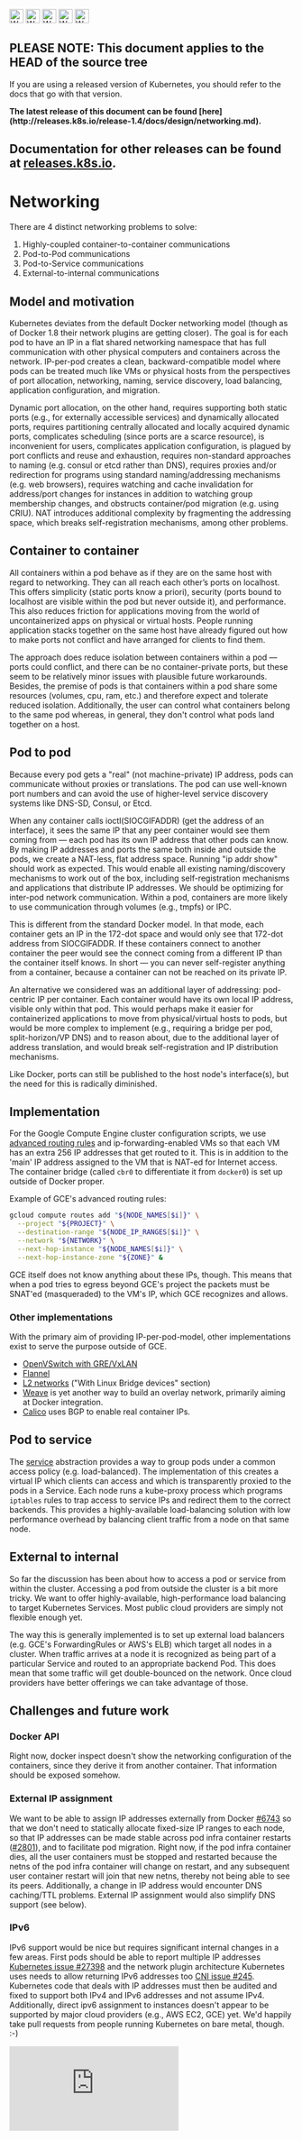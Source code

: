 <!-- BEGIN MUNGE: UNVERSIONED_WARNING -->

<!-- BEGIN STRIP_FOR_RELEASE -->

<img src="http://kubernetes.io/kubernetes/img/warning.png" alt="WARNING"
     width="25" height="25">
<img src="http://kubernetes.io/kubernetes/img/warning.png" alt="WARNING"
     width="25" height="25">
<img src="http://kubernetes.io/kubernetes/img/warning.png" alt="WARNING"
     width="25" height="25">
<img src="http://kubernetes.io/kubernetes/img/warning.png" alt="WARNING"
     width="25" height="25">
<img src="http://kubernetes.io/kubernetes/img/warning.png" alt="WARNING"
     width="25" height="25">

<h2>PLEASE NOTE: This document applies to the HEAD of the source tree</h2>

If you are using a released version of Kubernetes, you should
refer to the docs that go with that version.

<!-- TAG RELEASE_LINK, added by the munger automatically -->
<strong>
The latest release of this document can be found
[here](http://releases.k8s.io/release-1.4/docs/design/networking.md).

Documentation for other releases can be found at
[releases.k8s.io](http://releases.k8s.io).
</strong>
--

<!-- END STRIP_FOR_RELEASE -->

<!-- END MUNGE: UNVERSIONED_WARNING -->

# Networking

There are 4 distinct networking problems to solve:

1. Highly-coupled container-to-container communications
2. Pod-to-Pod communications
3. Pod-to-Service communications
4. External-to-internal communications

## Model and motivation

Kubernetes deviates from the default Docker networking model (though as of
Docker 1.8 their network plugins are getting closer). The goal is for each pod
to have an IP in a flat shared networking namespace that has full communication
with other physical computers and containers across the network. IP-per-pod
creates a clean, backward-compatible model where pods can be treated much like
VMs or physical hosts from the perspectives of port allocation, networking,
naming, service discovery, load balancing, application configuration, and
migration.

Dynamic port allocation, on the other hand, requires supporting both static
ports (e.g., for externally accessible services) and dynamically allocated
ports, requires partitioning centrally allocated and locally acquired dynamic
ports, complicates scheduling (since ports are a scarce resource), is
inconvenient for users, complicates application configuration, is plagued by
port conflicts and reuse and exhaustion, requires non-standard approaches to
naming (e.g. consul or etcd rather than DNS), requires proxies and/or
redirection for programs using standard naming/addressing mechanisms (e.g. web
browsers), requires watching and cache invalidation for address/port changes
for instances in addition to watching group membership changes, and obstructs
container/pod migration (e.g. using CRIU). NAT introduces additional complexity
by fragmenting the addressing space, which breaks self-registration mechanisms,
among other problems.

## Container to container

All containers within a pod behave as if they are on the same host with regard
to networking. They can all reach each other’s ports on localhost.  This offers
simplicity (static ports know a priori), security (ports bound to localhost
are visible within the pod but never outside it), and performance. This also
reduces friction for applications moving from the world of uncontainerized apps
on physical or virtual hosts. People running application stacks together on
the same host have already figured out how to make ports not conflict and have
arranged for clients to find them.

The approach does reduce isolation between containers within a pod &mdash;
ports could conflict, and there can be no container-private ports, but these
seem to be relatively minor issues with plausible future workarounds. Besides,
the premise of pods is that containers within a pod share some resources
(volumes, cpu, ram, etc.) and therefore expect and tolerate reduced isolation.
Additionally, the user can control what containers belong to the same pod
whereas, in general, they don't control what pods land together on a host.

## Pod to pod

Because every pod gets a "real" (not machine-private) IP address, pods can
communicate without proxies or translations. The pod can use well-known port
numbers and can avoid the use of higher-level service discovery systems like
DNS-SD, Consul, or Etcd.

When any container calls ioctl(SIOCGIFADDR) (get the address of an interface),
it sees the same IP that any peer container would see them coming from &mdash;
each pod has its own IP address that other pods can know. By making IP addresses
and ports the same both inside and outside the pods, we create a NAT-less, flat
address space. Running "ip addr show" should work as expected. This would enable
all existing naming/discovery mechanisms to work out of the box, including
self-registration mechanisms and applications that distribute IP addresses. We
should be optimizing for inter-pod network communication. Within a pod,
containers are more likely to use communication through volumes (e.g., tmpfs) or
IPC.

This is different from the standard Docker model. In that mode, each container
gets an IP in the 172-dot space and would only see that 172-dot address from
SIOCGIFADDR. If these containers connect to another container the peer would see
the connect coming from a different IP than the container itself knows. In short
&mdash; you can never self-register anything from a container, because a
container can not be reached on its private IP.

An alternative we considered was an additional layer of addressing: pod-centric
IP per container. Each container would have its own local IP address, visible
only within that pod. This would perhaps make it easier for containerized
applications to move from physical/virtual hosts to pods, but would be more
complex to implement (e.g., requiring a bridge per pod, split-horizon/VP DNS)
and to reason about, due to the additional layer of address translation, and
would break self-registration and IP distribution mechanisms.

Like Docker, ports can still be published to the host node's interface(s), but
the need for this is radically diminished.

## Implementation

For the Google Compute Engine cluster configuration scripts, we use [advanced
routing rules](https://developers.google.com/compute/docs/networking#routing)
and ip-forwarding-enabled VMs so that each VM has an extra 256 IP addresses that
get routed to it.  This is in addition to the 'main' IP address assigned to the
VM that is NAT-ed for Internet access.  The container bridge (called `cbr0` to
differentiate it from `docker0`) is set up outside of Docker proper.

Example of GCE's advanced routing rules:

```sh
gcloud compute routes add "${NODE_NAMES[$i]}" \
  --project "${PROJECT}" \
  --destination-range "${NODE_IP_RANGES[$i]}" \
  --network "${NETWORK}" \
  --next-hop-instance "${NODE_NAMES[$i]}" \
  --next-hop-instance-zone "${ZONE}" &
```

GCE itself does not know anything about these IPs, though. This means that when
a pod tries to egress beyond GCE's project the packets must be SNAT'ed
(masqueraded) to the VM's IP, which GCE recognizes and allows.

### Other implementations

With the primary aim of providing IP-per-pod-model, other implementations exist
to serve the purpose outside of GCE.
  - [OpenVSwitch with GRE/VxLAN](../admin/ovs-networking.md)
  - [Flannel](https://github.com/coreos/flannel#flannel)
  - [L2 networks](http://blog.oddbit.com/2014/08/11/four-ways-to-connect-a-docker/)
    ("With Linux Bridge devices" section)
  - [Weave](https://github.com/zettio/weave) is yet another way to build an
    overlay network, primarily aiming at Docker integration.
  - [Calico](https://github.com/Metaswitch/calico) uses BGP to enable real
    container IPs.

## Pod to service

The [service](../user-guide/services.md) abstraction provides a way to group pods under a
common access policy (e.g. load-balanced). The implementation of this creates a
virtual IP which clients can access and which is transparently proxied to the
pods in a Service. Each node runs a kube-proxy process which programs
`iptables` rules to trap access to service IPs and redirect them to the correct
backends. This provides a highly-available load-balancing solution with low
performance overhead by balancing client traffic from a node on that same node.

## External to internal

So far the discussion has been about how to access a pod or service from within
the cluster. Accessing a pod from outside the cluster is a bit more tricky. We
want to offer highly-available, high-performance load balancing to target
Kubernetes Services. Most public cloud providers are simply not flexible enough
yet.

The way this is generally implemented is to set up external load balancers (e.g.
GCE's ForwardingRules or AWS's ELB) which target all nodes in a cluster. When
traffic arrives at a node it is recognized as being part of a particular Service
and routed to an appropriate backend Pod. This does mean that some traffic will
get double-bounced on the network. Once cloud providers have better offerings
we can take advantage of those.

## Challenges and future work

### Docker API

Right now, docker inspect doesn't show the networking configuration of the
containers, since they derive it from another container. That information should
be exposed somehow.

### External IP assignment

We want to be able to assign IP addresses externally from Docker
[#6743](https://github.com/dotcloud/docker/issues/6743) so that we don't need
to statically allocate fixed-size IP ranges to each node, so that IP addresses
can be made stable across pod infra container restarts
([#2801](https://github.com/dotcloud/docker/issues/2801)), and to facilitate
pod migration. Right now, if the pod infra container dies, all the user
containers must be stopped and restarted because the netns of the pod infra
container will change on restart, and any subsequent user container restart
will join that new netns, thereby not being able to see its peers.
Additionally, a change in IP address would encounter DNS caching/TTL problems.
External IP assignment would also simplify DNS support (see below).

### IPv6

IPv6 support would be nice but requires significant internal changes in a few
areas. First pods should be able to report multiple IP addresses
[Kubernetes issue #27398](https://github.com/kubernetes/kubernetes/issues/27398)
and the network plugin architecture Kubernetes uses needs to allow returning
IPv6 addresses too [CNI issue #245](https://github.com/containernetworking/cni/issues/245).
Kubernetes code that deals with IP addresses must then be audited and fixed to
support both IPv4 and IPv6 addresses and not assume IPv4.
Additionally, direct ipv6 assignment to instances doesn't appear to be supported
by major cloud providers (e.g., AWS EC2, GCE) yet. We'd happily take pull
requests from people running Kubernetes on bare metal, though. :-)


<!-- BEGIN MUNGE: GENERATED_ANALYTICS -->
[![Analytics](https://kubernetes-site.appspot.com/UA-36037335-10/GitHub/docs/design/networking.md?pixel)]()
<!-- END MUNGE: GENERATED_ANALYTICS -->
